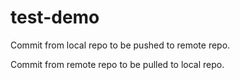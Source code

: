 # test-demo

Commit from local repo to be pushed to remote repo.

Commit from remote repo to be pulled to local repo.


